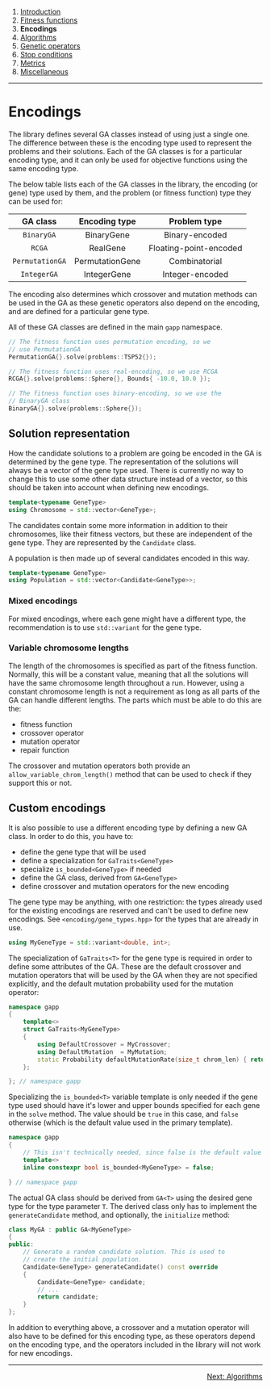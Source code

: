 
1. [Introduction](introduction.md)  
2. [Fitness functions](fitness-functions.md)  
3. **Encodings**  
4. [Algorithms](algorithms.md)  
5. [Genetic operators](genetic-operators.md)  
6. [Stop conditions](stop-conditions.md)  
7. [Metrics](metrics.md)    
8. [Miscellaneous](miscellaneous.md)

------------------------------------------------------------------------------------------------

# Encodings

The library defines several GA classes instead of using just a single one.
The difference between these is the encoding type used to represent the
problems and their solutions. Each of the GA classes is for a particular
encoding type, and it can only be used for objective functions using the
same encoding type.

The below table lists each of the GA classes in the library, the encoding
(or gene) type used by them, and the problem (or fitness function) type
they can be used for:

  |     GA class    |  Encoding type  |      Problem type      |
  |:---------------:|:---------------:|:----------------------:|
  |   `BinaryGA`    |   BinaryGene    |    Binary-encoded      |
  |     `RCGA`      |    RealGene     | Floating-point-encoded |
  | `PermutationGA` | PermutationGene |     Combinatorial      |
  |   `IntegerGA`   |   IntegerGene   |    Integer-encoded     |

The encoding also determines which crossover and mutation methods
can be used in the GA as these genetic operators also depend on the
encoding, and are defined for a particular gene type.

All of these GA classes are defined in the main `gapp` namespace.

```cpp
// The fitness function uses permutation encoding, so we
// use PermutationGA
PermutationGA{}.solve(problems::TSP52{});

// The fitness function uses real-encoding, so we use RCGA
RCGA{}.solve(problems::Sphere{}, Bounds{ -10.0, 10.0 });

// The fitness function uses binary-encoding, so we use the
// BinaryGA class
BinaryGA{}.solve(problems::Sphere{});
```


## Solution representation

How the candidate solutions to a problem are going be encoded in the GA is
determined by the gene type. The representation of the solutions will always
be a vector of the gene type used. There is currently no way to change this
to use some other data structure instead of a vector, so this should be taken
into account when defining new encodings.

```cpp
template<typename GeneType>
using Chromosome = std::vector<GeneType>;
```

The candidates contain some more information in addition to their
chromosomes, like their fitness vectors, but these are independent
of the gene type. They are represented by the `Candidate` class.

A population is then made up of several candidates encoded in
this way.

```cpp
template<typename GeneType>
using Population = std::vector<Candidate<GeneType>>;
```

### Mixed encodings

For mixed encodings, where each gene might have a different type, the
recommendation is to use `std::variant` for the gene type.

### Variable chromosome lengths

The length of the chromosomes is specified as part of the fitness function.
Normally, this will be a constant value, meaning that all the solutions
will have the same chromosome length throughout a run. However, using a
constant chromosome length is not a requirement as long as all parts of the
GA can handle different lengths. The parts which must be able to do this are
the:

 - fitness function
 - crossover operator
 - mutation operator
 - repair function

The crossover and mutation operators both provide an
`allow_variable_chrom_length()` method that can be used to check if they
support this or not.


## Custom encodings

It is also possible to use a different encoding type by defining a
new GA class. In order to do this, you have to:

 - define the gene type that will be used
 - define a specialization for `GaTraits<GeneType>`
 - specialize `is_bounded<GeneType>` if needed
 - define the GA class, derived from `GA<GeneType>`
 - define crossover and mutation operators for the new encoding

The gene type may be anything, with one restriction: the types
already used for the existing encodings are reserved and can't
be used to define new encodings. See `<encoding/gene_types.hpp>`
for the types that are already in use.

```cpp
using MyGeneType = std::variant<double, int>;
```

The specialization of `GaTraits<T>` for the gene type is required
in order to define some attributes of the GA. These are the default
crossover and mutation operators that will be used by the GA when
they are not specified explicitly, and the default mutation probability
used for the mutation operator:

```cpp
namespace gapp
{
    template<>
    struct GaTraits<MyGeneType>
    {
        using DefaultCrossover = MyCrossover;
        using DefaultMutation  = MyMutation;
        static Probability defaultMutationRate(size_t chrom_len) { return 1.0 / chrom_len; }
    };

}; // namespace gapp
```

Specializing the `is_bounded<T>` variable template is only needed if
the gene type used should have it's lower and upper bounds specified
for each gene in the `solve` method. The value should be `true` in
this case, and `false` otherwise (which is the default value used in
the primary template).

```cpp
namespace gapp
{
    // This isn't technically needed, since false is the default value
    template<>
    inline constexpr bool is_bounded<MyGeneType> = false;

} // namespace gapp
```

The actual GA class should be derived from `GA<T>` using the desired gene
type for the type parameter `T`. The derived class only has to implement
the `generateCandidate` method, and optionally, the `initialize` method:

```cpp
class MyGA : public GA<MyGeneType>
{
public:
    // Generate a random candidate solution. This is used to
    // create the initial population.
    Candidate<GeneType> generateCandidate() const override
    {
        Candidate<GeneType> candidate;
        // ...
        return candidate;
    }
};
```

In addition to everything above, a crossover and a mutation operator will
also have to be defined for this encoding type, as these operators depend
on the encoding type, and the operators included in the library will not
work for new encodings.

------------------------------------------------------------------------------------------------

[<p align="right">Next: Algorithms</p>](algorithms.md)
